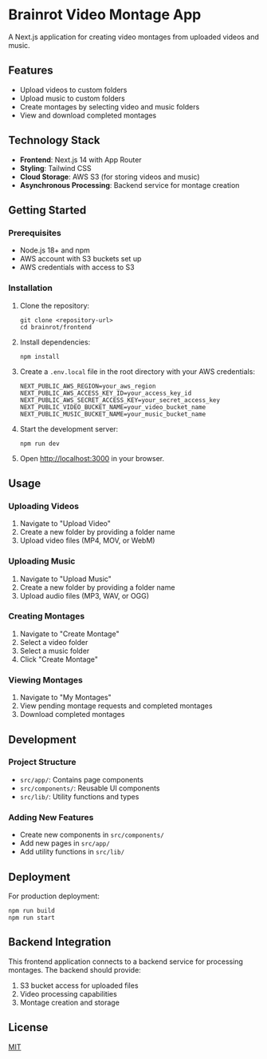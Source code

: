 # Brainrot Video Montage App

A Next.js application for creating video montages from uploaded videos and music.

## Features

- Upload videos to custom folders
- Upload music to custom folders
- Create montages by selecting video and music folders
- View and download completed montages

## Technology Stack

- **Frontend**: Next.js 14 with App Router
- **Styling**: Tailwind CSS
- **Cloud Storage**: AWS S3 (for storing videos and music)
- **Asynchronous Processing**: Backend service for montage creation

## Getting Started

### Prerequisites

- Node.js 18+ and npm
- AWS account with S3 buckets set up
- AWS credentials with access to S3

### Installation

1. Clone the repository:
   ```
   git clone <repository-url>
   cd brainrot/frontend
   ```

2. Install dependencies:
   ```
   npm install
   ```

3. Create a `.env.local` file in the root directory with your AWS credentials:
   ```
   NEXT_PUBLIC_AWS_REGION=your_aws_region
   NEXT_PUBLIC_AWS_ACCESS_KEY_ID=your_access_key_id
   NEXT_PUBLIC_AWS_SECRET_ACCESS_KEY=your_secret_access_key
   NEXT_PUBLIC_VIDEO_BUCKET_NAME=your_video_bucket_name
   NEXT_PUBLIC_MUSIC_BUCKET_NAME=your_music_bucket_name
   ```

4. Start the development server:
   ```
   npm run dev
   ```

5. Open [http://localhost:3000](http://localhost:3000) in your browser.

## Usage

### Uploading Videos
1. Navigate to "Upload Video"
2. Create a new folder by providing a folder name
3. Upload video files (MP4, MOV, or WebM)

### Uploading Music
1. Navigate to "Upload Music"
2. Create a new folder by providing a folder name
3. Upload audio files (MP3, WAV, or OGG)

### Creating Montages
1. Navigate to "Create Montage"
2. Select a video folder
3. Select a music folder
4. Click "Create Montage"

### Viewing Montages
1. Navigate to "My Montages"
2. View pending montage requests and completed montages
3. Download completed montages

## Development

### Project Structure

- `src/app/`: Contains page components
- `src/components/`: Reusable UI components
- `src/lib/`: Utility functions and types

### Adding New Features

- Create new components in `src/components/`
- Add new pages in `src/app/`
- Add utility functions in `src/lib/`

## Deployment

For production deployment:

```
npm run build
npm run start
```

## Backend Integration

This frontend application connects to a backend service for processing montages. The backend should provide:

1. S3 bucket access for uploaded files
2. Video processing capabilities
3. Montage creation and storage

## License

[MIT](LICENSE)
